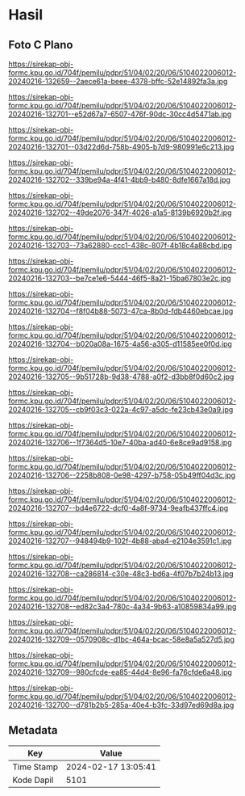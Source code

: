 # Hasil

## Foto C Plano

https://sirekap-obj-formc.kpu.go.id/704f/pemilu/pdpr/51/04/02/20/06/5104022006012-20240216-132659--2aece61a-beee-4378-bffc-52e14892fa3a.jpg

https://sirekap-obj-formc.kpu.go.id/704f/pemilu/pdpr/51/04/02/20/06/5104022006012-20240216-132701--e52d67a7-6507-476f-90dc-30cc4d5471ab.jpg

https://sirekap-obj-formc.kpu.go.id/704f/pemilu/pdpr/51/04/02/20/06/5104022006012-20240216-132701--03d22d6d-758b-4905-b7d9-980991e6c213.jpg

https://sirekap-obj-formc.kpu.go.id/704f/pemilu/pdpr/51/04/02/20/06/5104022006012-20240216-132702--339be94a-4f41-4bb9-b480-8dfe1667a18d.jpg

https://sirekap-obj-formc.kpu.go.id/704f/pemilu/pdpr/51/04/02/20/06/5104022006012-20240216-132702--49de2076-347f-4026-a1a5-8139b6920b2f.jpg

https://sirekap-obj-formc.kpu.go.id/704f/pemilu/pdpr/51/04/02/20/06/5104022006012-20240216-132703--73a62880-ccc1-438c-807f-4b18c4a88cbd.jpg

https://sirekap-obj-formc.kpu.go.id/704f/pemilu/pdpr/51/04/02/20/06/5104022006012-20240216-132703--be7ce1e6-5444-46f5-8a21-15ba67803e2c.jpg

https://sirekap-obj-formc.kpu.go.id/704f/pemilu/pdpr/51/04/02/20/06/5104022006012-20240216-132704--f8f04b88-5073-47ca-8b0d-fdb4460ebcae.jpg

https://sirekap-obj-formc.kpu.go.id/704f/pemilu/pdpr/51/04/02/20/06/5104022006012-20240216-132704--b020a08a-1675-4a56-a305-d11585ee0f0d.jpg

https://sirekap-obj-formc.kpu.go.id/704f/pemilu/pdpr/51/04/02/20/06/5104022006012-20240216-132705--9b51728b-9d38-4788-a0f2-d3bb8f0d60c2.jpg

https://sirekap-obj-formc.kpu.go.id/704f/pemilu/pdpr/51/04/02/20/06/5104022006012-20240216-132705--cb9f03c3-022a-4c97-a5dc-fe23cb43e0a9.jpg

https://sirekap-obj-formc.kpu.go.id/704f/pemilu/pdpr/51/04/02/20/06/5104022006012-20240216-132706--1f7364d5-10e7-40ba-ad40-6e8ce9ad9158.jpg

https://sirekap-obj-formc.kpu.go.id/704f/pemilu/pdpr/51/04/02/20/06/5104022006012-20240216-132706--2258b808-0e98-4297-b758-05b49ff04d3c.jpg

https://sirekap-obj-formc.kpu.go.id/704f/pemilu/pdpr/51/04/02/20/06/5104022006012-20240216-132707--bd4e6722-dcf0-4a8f-9734-9eafb437ffc4.jpg

https://sirekap-obj-formc.kpu.go.id/704f/pemilu/pdpr/51/04/02/20/06/5104022006012-20240216-132707--948494b9-102f-4b88-aba4-e2104e3591c1.jpg

https://sirekap-obj-formc.kpu.go.id/704f/pemilu/pdpr/51/04/02/20/06/5104022006012-20240216-132708--ca286814-c30e-48c3-bd6a-4f07b7b24b13.jpg

https://sirekap-obj-formc.kpu.go.id/704f/pemilu/pdpr/51/04/02/20/06/5104022006012-20240216-132708--ed82c3a4-780c-4a34-9b63-a10859834a99.jpg

https://sirekap-obj-formc.kpu.go.id/704f/pemilu/pdpr/51/04/02/20/06/5104022006012-20240216-132709--0570908c-d1bc-464a-bcac-58e8a5a527d5.jpg

https://sirekap-obj-formc.kpu.go.id/704f/pemilu/pdpr/51/04/02/20/06/5104022006012-20240216-132709--980cfcde-ea85-44d4-8e96-fa76cfde6a48.jpg

https://sirekap-obj-formc.kpu.go.id/704f/pemilu/pdpr/51/04/02/20/06/5104022006012-20240216-132700--d781b2b5-285a-40e4-b3fc-33d97ed69d8a.jpg


## Metadata

| Key        | Value               |
| ---------- | ------------------- |
| Time Stamp | 2024-02-17 13:05:41 |
| Kode Dapil | 5101                |



